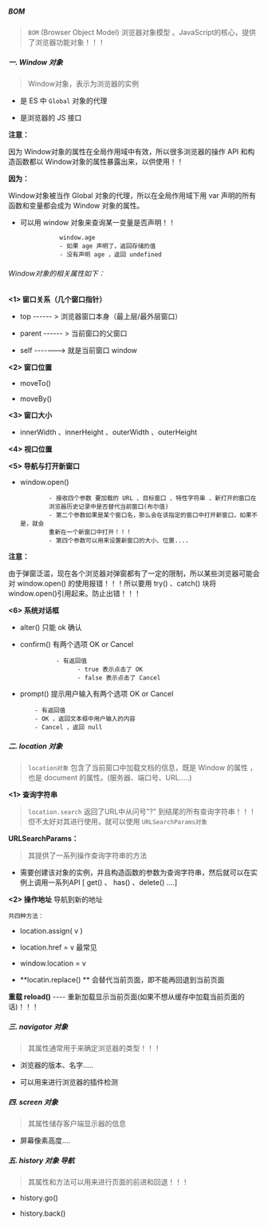 ##### BOM

> `BOM` (Browser Object Model) 浏览器对象模型 。JavaScript的核心，提供了浏览器功能对象！！！

##### 一. Window 对象

> Window对象，表示为浏览器的实例

- 是 ES 中 `Global` 对象的代理

- 是浏览器的 JS 接口

**注意：**

因为 Window对象的属性在全局作用域中有效，所以很多浏览器的操作 API 和构造函数都以 Window对象的属性暴露出来，以供使用！！

**因为：**

Window对象被当作 Global 对象的代理，所以在全局作用域下用 var 声明的所有函数和变量都会成为 Window 对象的属性。

- 可以用 window 对象来查询某一变量是否声明！！

                 window.age
                 - 如果 age 声明了，返回存储的值
                 - 没有声明 age ，返回 undefined

###### Window对象的相关属性如下：

**<1> 窗口关系（几个窗口指针）**

- top ------ >  浏览器窗口本身（最上层/最外层窗口）

- parent  ------ > 当前窗口的父窗口

- self -------> 就是当前窗口 window

**<2> 窗口位置**

- moveTo()

- moveBy()

**<3> 窗口大小**

- innerWidth 、innerHeight 、outerWidth 、outerHeight

**<4> 视口位置**

**<5> 导航与打开新窗口**

- window.open()

              - 接收四个参数 要加载的 URL 、目标窗口 、特性字符串 、新打开的窗口在
              浏览器历史记录中是否替代当前窗口(布尔值)
              - 第二个参数如果是某个窗口名，那么会在该指定的窗口中打开新窗口，如果不是，就会
              重新在一个新窗口中打开！！！
              - 第四个参数可以用来设置新窗口的大小、位置....

**注意：**

由于弹窗泛滥，现在各个浏览器对弹窗都有了一定的限制，所以某些浏览器可能会对 window.open() 的使用报错！！！所以要用 try() 、catch() 块将 window.open()引用起来。防止出错！！！

**<6> 系统对话框**

- alter() 只能 ok 确认

- confirm() 有两个选项 OK or Cancel 
  
                - 有返回值
                      - true 表示点击了 OK
                      - false 表示点击了 Cancel

- prompt() 提示用户输入有两个选项 OK or Cancel

          - 有返回值
          - OK ，返回文本框中用户输入的内容
          - Cancel ，返回 null   

##### 二. location 对象

> `location对象` 包含了当前窗口中加载文档的信息，既是 Window 的属性 ，也是 document 的属性。(服务器、端口号、URL.....)

**<1> 查询字符串**

> `location.search` 返回了URL中从问号"?" 到结尾的所有查询字符串！！！但不太好对其进行使用，就可以使用 `URLSearchParams对象`

**URLSearchParams：**

> 其提供了一系列操作查询字符串的方法

- 需要创建该对象的实例，并且构造函数的参数为查询字符串，然后就可以在实例上调用一系列API [ get() 、 has() 、delete() ....]



**<2> 操作地址**     导航到新的地址

`共四种方法：`

- location.assign( v ) 

- location.href = v     最常见

- window.location = v

- **locatin.replace() **  会替代当前页面，即不能再回退到当前页面

**重载 reload()**  ---- 重新加载显示当前页面(如果不想从缓存中加载当前页面的话)！！！



##### 三. navigator 对象

> 其属性通常用于来确定浏览器的类型！！！

- 浏览器的版本、名字.....

- 可以用来进行浏览器的插件检测

##### 四. screen 对象

> 其属性储存客户端显示器的信息

- 屏幕像素高度....

##### 五. history 对象        导航

> 其属性和方法可以用来进行页面的前进和回退！！！

- history.go()

- history.back()




